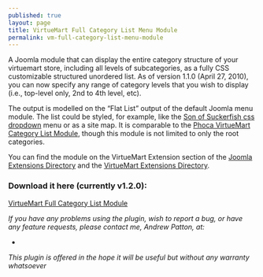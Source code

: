 ```yaml
---
published: true
layout: page
title: VirtueMart Full Category List Menu Module
permalink: vm-full-category-list-menu-module
---
```


<p class="top">A Joomla module that can display the entire category structure of your virtuemart store, including all levels of subcategories, as a fully CSS customizable structured unordered list. As of version 1.1.0 (April 27, 2010), you can now specify any range of category levels that you wish to display (i.e., top-level only, 2nd to 4th level, etc).</p>
<p>The output is modelled on the “Flat List” output of the default Joomla menu module. The list could be styled, for example, like the <a href="http://htmldog.com/articles/suckerfish/dropdowns/">Son of Suckerfish css dropdown</a> menu or as a site map. It is comparable to the <a href="http://www.phoca.cz/virtuemart-categorylist">Phoca VirtueMart Category List Module</a>, though this module is not limited to only the root categories.</p>
<p class="bottom">You can find the module on the VirtueMart Extension section of the <a href="http://extensions.joomla.org/extensions/extension-specific/virtuemart-extensions/virtuemart-categories/9902" title="VirtueMart Full Category List Menu Module on the JED">Joomla Extensions Directory</a> and the <a href="http://extensions.virtuemart.net/index.php?option=com_sobi2&amp;sobi2Task=sobi2Details&amp;catid=6&amp;sobi2Id=208&amp;Itemid=2" title="VirtueMart Full Category List Menu Module on the VMED">VirtueMart Extensions Directory</a>.</p>
<h3>Download it here (currently v1.2.0):</h3>
<p class="center"><a href="{{ site.base_url }}/extensions/mod_vm_prod_cat_full_v1_2_0_UNZIPFIRST.zip" class="download">VirtueMart Full Category List Module</a></p>
<address class="vcard">
	<p class="top">If you have any problems using the plugin, wish to report a bug, or have any feature requests, please contact me, <span class="fn">Andrew Patton</span>, at:</p>
	<ul class="contact"><li><a class="email"></a></li></ul>
	<p class="legal bottom">This plugin is offered in the hope it will be useful but without any warranty whatsoever</p>
</address>
